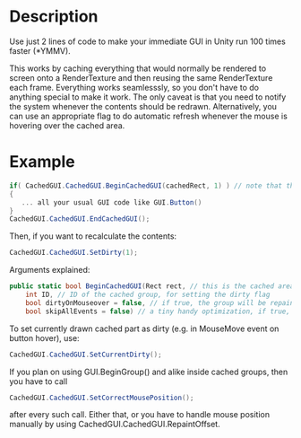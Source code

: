 # Description

Use just 2 lines of code to make your immediate GUI in Unity run 100 times faster (*YMMV).

This works by caching everything that would normally be rendered to screen onto a RenderTexture and then reusing the same RenderTexture each frame. Everything works seamlesssly, so you don't have to do anything special to make it work. The only caveat is that you need to notify the system whenever the contents should be redrawn. Alternatively, you can use an appropriate flag to do automatic refresh whenever the mouse is hovering over the cached area.

# Example

```C#
if( CachedGUI.CachedGUI.BeginCachedGUI(cachedRect, 1) ) // note that this does NOT create a clipping GUI group
{
   ... all your usual GUI code like GUI.Button()
}
CachedGUI.CachedGUI.EndCachedGUI();
```

Then, if you want to recalculate the contents:

```C#
CachedGUI.CachedGUI.SetDirty(1);
```

Arguments explained:
```C#
public static bool BeginCachedGUI(Rect rect, // this is the cached area, it should be a bounding box around all the contents you want to cache for this group
    int ID, // ID of the cached group, for setting the dirty flag
    bool dirtyOnMouseover = false, // if true, the group will be repainted whenever the mouse is hovering over the cached area, this basically turns off the entire caching as long as the mouse is hovering over the area. Not great for performance, but nice if you don't want to handle dirtying yourself.
    bool skipAllEvents = false) // a tiny handy optimization, if true, then all other events except for Repaint will be discarded (only useful if you don't have any interactive elements inside the cached group)
```

To set currently drawn cached part as dirty (e.g. in MouseMove event on button hover), use:
```C#
CachedGUI.CachedGUI.SetCurrentDirty();
```

If you plan on using GUI.BeginGroup() and alike inside cached groups, then you have to call
```C#
CachedGUI.CachedGUI.SetCorrectMousePosition();
```
after every such call. Either that, or you have to handle mouse position manually by using CachedGUI.CachedGUI.RepaintOffset.
